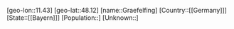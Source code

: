 ﻿---
location: [48.12,11.43]
type: City
tags:
- geo/City


SpocWebEntityId: 30622
isDeleted: false
confidential: public

---
[geo-lon::11.43]
[geo-lat::48.12]
[name::Graefelfing]
[Country::[[Germany]]]
[State::[[Bayern]]]
[Population::]
[Unknown::]


